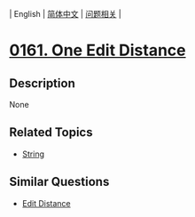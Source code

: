 
| English | [简体中文](README.md) | [问题相关](QUESTION.md) |
# [0161. One Edit Distance](https://leetcode-cn.com/problems/one-edit-distance/)
## Description
None
## Related Topics
- [String](https://leetcode-cn.com/tag/string)
## Similar Questions
- [Edit Distance](../0072/README_EN.md)
